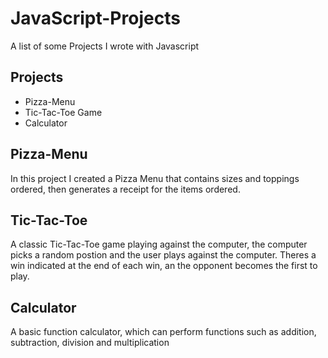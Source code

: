 # JavaScript-Projects
A list of some Projects I wrote with Javascript

## Projects
- Pizza-Menu
- Tic-Tac-Toe Game
- Calculator

## Pizza-Menu
In this project I created a Pizza Menu that contains sizes and toppings ordered, 
then generates a receipt for the items ordered.

## Tic-Tac-Toe
A classic Tic-Tac-Toe game playing against the computer, the computer picks a random postion 
and the user plays against the computer.
Theres a win indicated at the end of each win, an the opponent becomes the first to play.

## Calculator
A basic function calculator, which can perform functions such as addition, subtraction, division and multiplication
